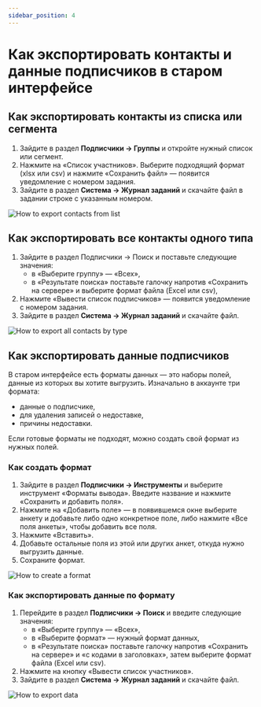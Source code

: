 ```yaml
---
sidebar_position: 4
---
```


# Как экспортировать контакты и данные подписчиков в старом интерфейсе

## Как экспортировать контакты из списка или сегмента
1. Зайдите в раздел **Подписчики → Группы** и откройте нужный список или сегмент.
2. Нажмите на «Список участников». Выберите подходящий формат (xlsx или csv) и нажмите «Сохранить файл» — появится уведомление с номером задания.
3. Зайдите в раздел **Система → Журнал заданий** и скачайте файл в задании строке с указанным номером.

![How to export contacts from list](./assets\how-to-export-data-in-the-legacy-interface/how-to-export-contacts-from-list.png) <br/>

## Как экспортировать все контакты одного типа
1. Зайдите в раздел Подписчики → Поиск и поставьте следующие значения:
    - в «Выберите группу» — «Всех»,
    - в «Результате поиска» поставьте галочку напротив «Сохранить на сервере» и выберите формат файла (Excel или csv),
2. Нажмите «Вывести список подписчиков» — появится уведомление с номером задания.
3. Зайдите в раздел **Система → Журнал заданий** и скачайте файл.

![How to export all contacts by type](./assets\how-to-export-data-in-the-legacy-interface/how-to-export-all-contacts-by-type.png) <br/>

## Как экспортировать данные подписчиков
В старом интерфейсе есть форматы данных — это наборы полей, данные из которых вы хотите выгрузить. Изначально в аккаунте три формата:
- данные о подписчике,
- для удаления записей о недоставке,
- причины недоставки.

Если готовые форматы не подходят, можно создать свой формат из нужных полей.

### Как создать формат
1. Зайдите в раздел **Подписчики → Инструменты** и выберите инструмент «Форматы вывода». Введите название и нажмите «Сохранить и добавить поля».
2. Нажмите на «Добавить поле» — в появившемся окне выберите анкету и добавьте либо одно конкретное поле, либо нажмите «Все поля анкеты», чтобы добавить все поля.
3. Нажмите «Вставить».
4. Добавьте остальные поля из этой или других анкет, откуда нужно выгрузить данные.
5. Сохраните формат.

![How to create a format](./assets\how-to-export-data-in-the-legacy-interface/how-to-create-a-format.gif) <br/>

### Как экспортировать данные по формату
1. Перейдите в раздел **Подписчики → Поиск** и введите следующие значения:
    - в «Выберите группу» — «Всех»,
    - в «Выберите формат» — нужный формат данных,
    - в «Результате поиска» поставьте галочку напротив «Сохранить на сервере» и «с кодами в заголовках», затем выберите формат файла (Excel или csv).
2. Нажмите на кнопку «Вывести список участников».
3. Зайдите в раздел **Система → Журнал заданий** и скачайте файл.

![How to export data](./assets\how-to-export-data-in-the-legacy-interface/how-to-export-data.png) <br/>